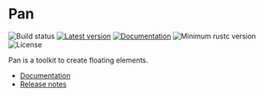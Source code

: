 
# Pan

![Build status](https://github.com/RustVis/pan/actions/workflows/rust.yml/badge.svg)
[![Latest version](https://img.shields.io/crates/v/pan-core.svg)](https://crates.io/crates/pan-core)
[![Documentation](https://docs.rs/pan-core/badge.svg)](https://docs.rs/pan-core)
![Minimum rustc version](https://img.shields.io/badge/rustc-1.56+-green.svg)
![License](https://img.shields.io/crates/l/pan-core.svg)

Pan is a toolkit to create floating elements.

- [Documentation](https://docs.rs/pan-core)
- [Release notes](https://github.com/RustVis/pan/releases)
